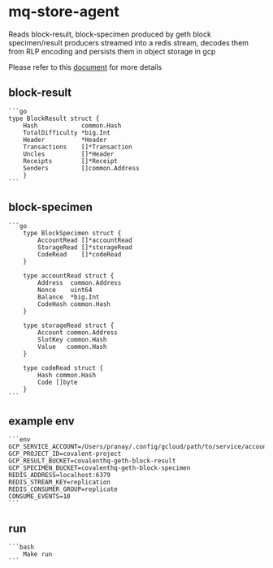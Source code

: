 # mq-store-agent

Reads block-result, block-specimen produced by geth block specimen/result producers streamed into a redis stream, decodes them from RLP encoding and persists them in object storage in gcp

Please refer to this [document](https://www.notion.so/covalenthq/Covalent-Network-Data-Objects-Spec-426cf047602f49a181444e5eeba5c9e4) for more details

## block-result

    ```go
    type BlockResult struct {
        Hash            common.Hash
        TotalDifficulty *big.Int
        Header          *Header
        Transactions    []*Transaction
        Uncles          []*Header
        Receipts        []*Receipt
        Senders         []common.Address
        }
    ```

## block-specimen

    ```go
        type BlockSpecimen struct {
            AccountRead []*accountRead
            StorageRead []*storageRead
            CodeRead    []*codeRead
        }

        type accountRead struct {
            Address  common.Address
            Nonce    uint64
            Balance  *big.Int
            CodeHash common.Hash
        }

        type storageRead struct {
            Account common.Address
            SlotKey common.Hash
            Value   common.Hash
        }

        type codeRead struct {
            Hash common.Hash
            Code []byte
        }
    ```

## example env

    ```env
    GCP_SERVICE_ACCOUNT=/Users/pranay/.config/gcloud/path/to/service/account.json
    GCP_PROJECT_ID=covalent-project
    GCP_RESULT_BUCKET=covalenthq-geth-block-result
    GCP_SPECIMEN_BUCKET=covalenthq-geth-block-specimen
    REDIS_ADDRESS=localhost:6379
    REDIS_STREAM_KEY=replication
    REDIS_CONSUMER_GROUP=replicate
    CONSUME_EVENTS=10
    ```

## run

    ```bash
        Make run
    ```
